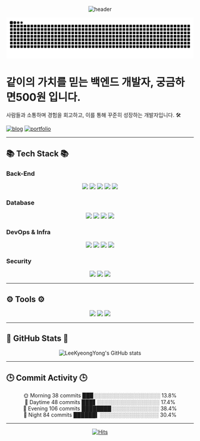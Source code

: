 <div align="center">
  
![header](https://capsule-render.vercel.app/api?type=soft&color=auto&height=300&section=header&text=KyeongYongLee&fontSize=90)
  
</div>

![Snake animation](https://raw.githubusercontent.com/DIYgod/DIYgod/main/assets/github-contribution-grid-snake.svg)

# 같이의 가치를 믿는 백엔드 개발자, 궁금하면500원 입니다.

사람들과 소통하며 경험을 회고하고, 이를 통해 꾸준히 성장하는 개발자입니다. 🛠️

[![blog](https://img.shields.io/badge/Blog-000000?style=for-the-badge&logo=gatsby&logoColor=white)](https://velog.io/@sleekydevzero86/posts)
[![portfolio](https://img.shields.io/badge/Portfolio-000000?style=for-the-badge&logo=readme&logoColor=white)](https://succinct-makeup-b41.notion.site/4b4ef2df96f94df0917b066616211573?pvs=4)

---

## 📚 Tech Stack 📚

### Back-End
<p align="center">
   <img src="https://img.shields.io/badge/Java-007396?style=flat-square&logo=Java&logoColor=white"/>
   <img src="https://img.shields.io/badge/SpringBoot-6DB33F?style=flat-square&logo=SpringBoot&logoColor=white"/>
   <img src="https://img.shields.io/badge/SpringCloud-6DB33F?style=flat-square&logo=Spring&logoColor=white"/>
   <img src="https://img.shields.io/badge/MyBatis-E0234E?style=flat-square&logo=&logoColor=white"/>
   <img src="https://img.shields.io/badge/JPA-6DB33F?style=flat-square&logo=&logoColor=white"/>
</p>

### Database
<p align="center">
   <img src="https://img.shields.io/badge/Oracle-F80000?style=flat-square&logo=Oracle&logoColor=white"/>
   <img src="https://img.shields.io/badge/MySQL-4479A1?style=flat-square&logo=MySQL&logoColor=white"/>
   <img src="https://img.shields.io/badge/PostgreSQL-336791?style=flat-square&logo=PostgreSQL&logoColor=white"/>
   <img src="https://img.shields.io/badge/Redis-DC382D?style=flat-square&logo=Redis&logoColor=white"/>
</p>

### DevOps & Infra
<p align="center">
   <img src="https://img.shields.io/badge/Docker-2496ED?style=flat-square&logo=Docker&logoColor=white"/>
   <img src="https://img.shields.io/badge/Jenkins-D24939?style=flat-square&logo=Jenkins&logoColor=white"/>
   <img src="https://img.shields.io/badge/GitHubActions-2088FF?style=flat-square&logo=GitHubActions&logoColor=white"/>
   <img src="https://img.shields.io/badge/AWS-232F3E?style=flat-square&logo=AmazonAWS&logoColor=white"/>
</p>

### Security
<p align="center">
   <img src="https://img.shields.io/badge/SpringSecurity-6DB33F?style=flat-square&logo=SpringSecurity&logoColor=white"/>
   <img src="https://img.shields.io/badge/JWT-000000?style=flat-square&logo=JSONWebTokens&logoColor=white"/>
   <img src="https://img.shields.io/badge/OAuth2-3A9AB6?style=flat-square&logo=OAuth&logoColor=white"/>
</p>

---

## ⚙ Tools ⚙
<p align="center">
   <img src="https://img.shields.io/badge/Slack-4A154B?style=flat-square&logo=Slack&logoColor=white"/>
   <img src="https://img.shields.io/badge/Postman-FF6C37?style=flat-square&logo=Postman&logoColor=white"/>
   <img src="https://img.shields.io/badge/IntelliJ-000000?style=flat-square&logo=IntelliJIDEA&logoColor=white"/>
</p>

---

## 🌟 GitHub Stats 🌟
<div align="center">
   <img style="max-width: 450px" src="https://github-readme-stats.vercel.app/api?username=LeeKyeongYong&show_icons=true&icon_color=0366d6&bg_color=ffffff&hide_title=true&include_all_commits=true&count_private=true&hide_rank=true" alt="LeeKyeongYong's GitHub stats"/>
</div>

---

## 🕒 Commit Activity 🕒
<div align="center">
🌞 Morning    38 commits  ██▉░░░░░░░░░░░░░░░░░░  13.8%<br/>
🌆 Daytime    48 commits  ███▋░░░░░░░░░░░░░░░░░  17.4%<br/>
🌃 Evening   106 commits  ████████░░░░░░░░░░░░░  38.4%<br/>
🌙 Night      84 commits  ██████▍░░░░░░░░░░░░░░░░  30.4%<br/>
</div>

---

<div align="center">

[![Hits](https://hits.seeyoufarm.com/api/count/incr/badge.svg?url=https%3A%2F%2Fgithub.com%2FLeeKyeongYong)](https://hits.seeyoufarm.com) 

</div>
 

